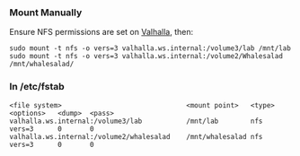 ### Mount Manually

Ensure NFS permissions are set on [Valhalla](https://valhalla.ws.internal), then:

    sudo mount -t nfs -o vers=3 valhalla.ws.internal:/volume3/lab /mnt/lab
    sudo mount -t nfs -o vers=3 valhalla.ws.internal:/volume2/Whalesalad /mnt/whalesalad/


### In /etc/fstab

```
<file system>                               <mount point>   <type>  <options>   <dump>  <pass>
valhalla.ws.internal:/volume3/lab           /mnt/lab        nfs     vers=3      0       0
valhalla.ws.internal:/volume2/whalesalad    /mnt/whalesalad nfs     vers=3      0       0
```
